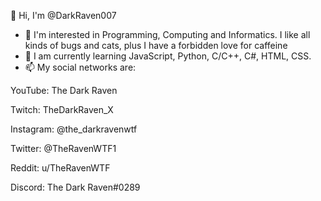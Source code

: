 👋 Hi, I'm @DarkRaven007
- 👀 I'm interested in Programming, Computing and Informatics. I like all kinds of bugs and cats, plus I have a forbidden love for caffeine
- 🌱 I am currently learning JavaScript, Python, C/C++, C#, HTML, CSS.
- 📫 My social networks are:

YouTube:
The Dark Raven

Twitch:
TheDarkRaven_X

Instagram:
@the_darkravenwtf

Twitter:
@TheRavenWTF1

Reddit:
u/TheRavenWTF

Discord:
The Dark Raven#0289
